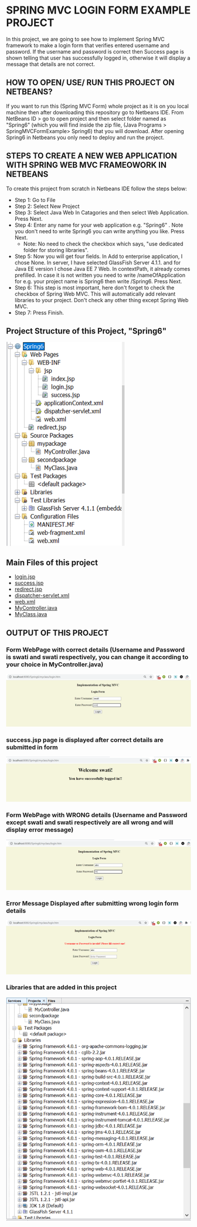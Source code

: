 # SPRING MVC LOGIN FORM EXAMPLE PROJECT

In this project, we are going to see how to implement Spring MVC framework to make a login form that verifies entered username and password. If the username and password is correct then Success page is shown telling that user has successfully logged in, otherwise it will display a message that details are not correct.

## HOW TO OPEN/ USE/ RUN THIS PROJECT ON NETBEANS?
If you want to run this (Spring MVC Form) whole project as it is on you local machine then after downloading this repository go to Netbeans IDE. From NetBeans ID >  go to open project and then select folder named as "Spring6" (which you will find inside the zip file, (Java Programs > SpringMVCFormExample> Spring6) that you will download. After opening Spring6 in Netbeans you only need to deploy and run the project.

## STEPS TO CREATE A NEW WEB APPLICATION WITH SPRING WEB MVC FRAMEOWORK IN NETBEANS
To create this project from scratch in Netbeans IDE follow the steps below:

- Step 1: Go to File 
- Step 2: Select New Project 
- Step 3: Select Java Web In Catagories and then select Web Application.  Press Next.
- Step 4: Enter any name for your web application e.g. "Spring6" . Note you don't need to write Spring6 you can write anything you like. Press Next.
  - Note: No need to check the checkbox which says, "use dedicated folder for storing libraries".
- Step 5: Now you will get four fields. In Add to enterprise application, I chose None. In server, I have selected GlassFish Server 4.1.1. and for Java EE version I chose Java EE 7 Web. In contextPath, it already comes prefilled. In case it is not written you need to write /nameOfApplication for e.g. your project name is Spring6 then write /Spring6. Press Next.
- Step 6: This step is most important, here don't forget to check the checkbox of Spring Web MVC. This will automatically add relevant libraries to your project. Don't check any other thing except Spring Web MVC.
- Step 7: Press Finish.


## Project Structure of this Project, "Spring6"

<!-- ![Project Structure](ImagesSpringMVCFormExample/ProjectStructure.PNG) -->
<img src="ImagesSpringMVCFormExample/ProjectStructure.PNG" alt="pic" class="inline"/>

## Main Files of this project 

- [login.jsp](/SpringMVCFormExample/Spring6/web/WEB-INF/jsp/login.jsp)
- [success.jsp](/SpringMVCFormExample/Spring6/web/WEB-INF/jsp/success.jsp)
- [redirect.jsp](/SpringMVCFormExample/Spring6/web/redirect.jsp)
- [dispatcher-servlet.xml](/SpringMVCFormExample/Spring6/web/WEB-INF/dispatcher-servlet.xml)
- [web.xml](/SpringMVCFormExample/Spring6/web/WEB-INF/web.xml)
- [MyController.java](/SpringMVCFormExample/Spring6/src/java/mypackage/MyController.java)
- [MyClass.java](/SpringMVCFormExample/Spring6/src/java/secondpackage/MyClass.java)

## OUTPUT OF THIS PROJECT 

### Form WebPage with correct details (Username and Password is swati and swati respectively, you can change it according to your choice in MyController.java)

<img src="ImagesSpringMVCFormExample/FormWithCorrectDetails.PNG" alt="pic" class="inline"/>

### success.jsp page is displayed after correct details are submitted in form 

<img src="ImagesSpringMVCFormExample/successJSPOutput.PNG" alt="pic" class="inline"/>

### Form WebPage with WRONG details (Username and Password except swati and swati respectively are all wrong and will display error message)

<img src="ImagesSpringMVCFormExample/FormWithWrongDetails.PNG" alt="pic" class="inline"/>

### Error Message Displayed after submitting wrong login form details

<img src="ImagesSpringMVCFormExample/FormWrongDetailsOutput.PNG" alt="pic" class="inline"/>

### Libraries that are added in this project

<img src="ImagesSpringMVCFormExample/LibrariesAdded.PNG" alt="pic" class="inline"/>








